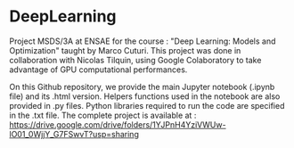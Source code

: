 # DeepLearning
Project MSDS/3A at ENSAE for the course : "Deep Learning: Models and Optimization" taught by Marco Cuturi.
This project was done in collaboration with Nicolas Tilquin, using Google Colaboratory to take advantage of GPU computational performances. 

On this Github repository, we provide the main Jupyter notebook (.ipynb file) and its .html version. Helpers functions used in the notebook are also provided in .py files. Python libraries required to run the code are specified in the .txt file. The complete project is available at : https://drive.google.com/drive/folders/1YJPnH4YziVWUw-lO01_0WjjY_G7FSwvT?usp=sharing 





